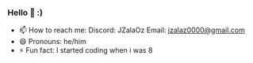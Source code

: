 ### Hello 👋 :)

- 📫 How to reach me:
    Discord: JZalaOz
    Email: jzalaz0000@gmail.com
- 😄 Pronouns: he/him
- ⚡ Fun fact: I started coding when i was 8
